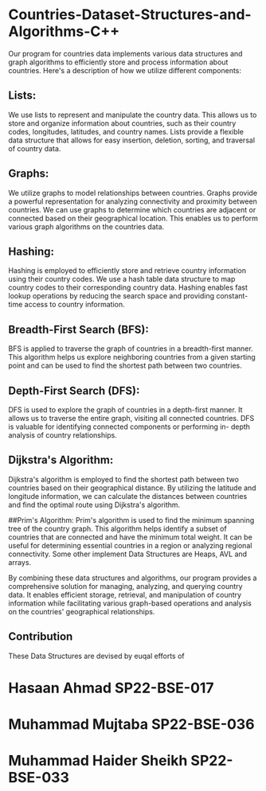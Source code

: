 # Countries-Dataset-Structures-and-Algorithms-C++
Our program for countries data implements various data structures and graph algorithms to efficiently store and process information about countries. Here's a description of how we utilize different components:
## Lists: 
We use lists to represent and manipulate the country data. This allows us to store and organize information about countries, such as their country codes, longitudes, latitudes, and country names. Lists provide a flexible data structure that allows for easy insertion, deletion, sorting, and traversal of country data.

## Graphs:
We utilize graphs to model relationships between countries. Graphs provide a powerful representation for analyzing connectivity and proximity between countries. We can use graphs to determine which countries are adjacent or connected based on their geographical location. This enables us to perform various graph algorithms on the countries data.

## Hashing:
Hashing is employed to efficiently store and retrieve country information using their country codes. We use a hash table data structure to map country codes to their corresponding country data. Hashing enables fast lookup operations by reducing the search space and providing constant-time access to country information.

## Breadth-First Search (BFS):
BFS is applied to traverse the graph of countries in a breadth-first manner. This algorithm helps us explore neighboring countries from a given starting point and can be used to find the shortest path between two countries.

## Depth-First Search (DFS):
DFS is used to explore the graph of countries in a depth-first manner. It allows us to traverse the entire graph, visiting all connected countries. DFS is valuable for identifying connected components or performing in- depth analysis of country relationships.

## Dijkstra's Algorithm:
Dijkstra's algorithm is employed to find the shortest path between two countries based on their geographical distance. By utilizing the latitude and longitude information, we can calculate the distances between countries and find the optimal route using Dijkstra's algorithm.

##Prim's Algorithm:
Prim's algorithm is used to find the minimum spanning tree of the country graph. This algorithm helps identify a subset of countries that are connected and have the minimum total weight. It can be useful for determining essential countries in a region or analyzing regional connectivity.
Some other implement Data Structures are Heaps, AVL and arrays.

By combining these data structures and algorithms, our program provides a comprehensive solution for managing, analyzing, and querying country data. It enables efficient storage, retrieval, and manipulation of country information while facilitating various graph-based operations and analysis on the countries' geographical relationships.
 ## Contribution 
 These Data Structures are devised by euqal efforts of 
 
# Hasaan Ahmad				SP22-BSE-017
# Muhammad Mujtaba			SP22-BSE-036
# Muhammad Haider Sheikh		SP22-BSE-033

 
